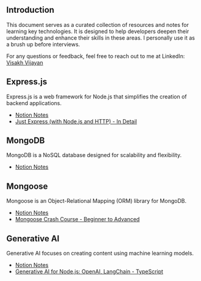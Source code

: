 ## Introduction

This document serves as a curated collection of resources and notes for learning key technologies. It is designed to help developers deepen their understanding and enhance their skills in these areas. I personally use it as a brush up before interviews.

For any questions or feedback, feel free to reach out to me at LinkedIn: [Visakh Vijayan](https://www.linkedin.com/in/vjnvisakh/)

## Express.js

Express.js is a web framework for Node.js that simplifies the creation of backend applications.

- [Notion Notes](https://periodic-dinghy-0e5.notion.site/ExpressJs-1df6e431404180159672e25eb3364ec9?pvs=73)
- [Just Express (with Node.js and HTTP) - In Detail](https://www.udemy.com/course/just-express-with-a-bunch-of-node-and-http-in-detail/learn/lecture/39260642?start=0#content)

## MongoDB

MongoDB is a NoSQL database designed for scalability and flexibility.

- [Notion Notes](https://periodic-dinghy-0e5.notion.site/MongoDb-1eb6e43140418097b546ebcf1476c3c8?pvs=73)

## Mongoose

Mongoose is an Object-Relational Mapping (ORM) library for MongoDB.

- [Notion Notes](https://periodic-dinghy-0e5.notion.site/Mongoose-1ec6e431404180e584b2f00c319a3087)
- [Mongoose Crash Course - Beginner to Advanced](https://www.youtube.com/watch?v=DZBGEVgL2eE&t=30s)

## Generative AI

Generative AI focuses on creating content using machine learning models.

- [Notion Notes](https://periodic-dinghy-0e5.notion.site/Generative-AI-1bc6e43140418069aadedbb802fd3f96?pvs=73)
- [Generative AI for Node.js: OpenAI, LangChain - TypeScript](https://www.udemy.com/course/ai-nodejs-openai-chatgpt-langchain-typescript/learn/lecture/42356030?start=225#announcements)

